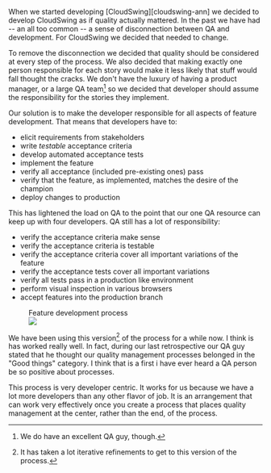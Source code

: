 When we started developing [CloudSwing][cloudswing-ann] we decided to
develop CloudSwing as if quality actually mattered. In the past we
have had -- an all too common -- a sense of disconnection between QA
and development. For CloudSwing we decided that needed to change.

To remove the disconnection we decided that quality should be
considered at every step of the process. We also decided that making
exactly one person responsible for each story would make it less
likely that stuff would fall thought the cracks. We don't have the
luxury of having a product manager, or a large QA team[^1] so we
decided that developer should assume the responsibility for the
stories they implement.

[^1]: We do have an excellent QA guy, though.

Our solution is to make the developer responsible for all aspects of
feature development.  That means that developers have to:

 * elicit requirements from stakeholders
 * write *testable* acceptance criteria
 * develop automated acceptance tests
 * implement the feature
 * verify all acceptance (included pre-existing ones) pass
 * verify that the feature, as implemented, matches the desire of the
   champion
 * deploy changes to production

This has lightened the load on QA to the point that our one QA resource can
keep up with four developers. QA still has a lot of responsibility:

 * verify the acceptance criteria make sense
 * verify the acceptance criteria is testable
 * verify the acceptance criteria cover all important variations of
   the feature
 * verify the acceptance tests cover all important variations
 * verify all tests pass in a production like environment
 * perform visual inspection in various browsers
 * accept features into the production branch

<figure>
  <figcaption>Feature development process</figcaption>
  <img src="/blog/uploads/as-if-quality-matters/flow.png"/>
</figure>

We have been using this version[^many-refinements] of the process for
a while now. I think is has worked really well. In fact, during our
last retrospective our QA guy stated that he thought our quality
management processes belonged in the "Good things" category. I think
that is a first i have ever heard a QA person be so positive about
processes.

[^many-refinements]: It has taken a lot iterative refinements to get to
  this version of the process.

This process is very developer centric. It works for us because we
have a lot more developers than any other flavor of job. It is an
arrangement that can work very effectively once you create a process
that places quality management at the center, rather than the end, of
the process.